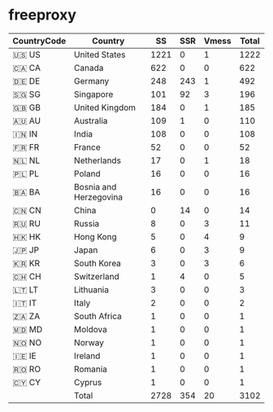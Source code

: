 # freeproxy

|CountryCode|Country|SS|SSR|Vmess|Total|
|  ----  | ----  |  ----  | ----  |  ----  | ----  |
|🇺🇸 US|United States|1221|0|1|1222|
|🇨🇦 CA|Canada|622|0|0|622|
|🇩🇪 DE|Germany|248|243|1|492|
|🇸🇬 SG|Singapore|101|92|3|196|
|🇬🇧 GB|United Kingdom|184|0|1|185|
|🇦🇺 AU|Australia|109|1|0|110|
|🇮🇳 IN|India|108|0|0|108|
|🇫🇷 FR|France|52|0|0|52|
|🇳🇱 NL|Netherlands|17|0|1|18|
|🇵🇱 PL|Poland|16|0|0|16|
|🇧🇦 BA|Bosnia and Herzegovina|16|0|0|16|
|🇨🇳 CN|China|0|14|0|14|
|🇷🇺 RU|Russia|8|0|3|11|
|🇭🇰 HK|Hong Kong|5|0|4|9|
|🇯🇵 JP|Japan|6|0|3|9|
|🇰🇷 KR|South Korea|3|0|3|6|
|🇨🇭 CH|Switzerland|1|4|0|5|
|🇱🇹 LT|Lithuania|3|0|0|3|
|🇮🇹 IT|Italy|2|0|0|2|
|🇿🇦 ZA|South Africa|1|0|0|1|
|🇲🇩 MD|Moldova|1|0|0|1|
|🇳🇴 NO|Norway|1|0|0|1|
|🇮🇪 IE|Ireland|1|0|0|1|
|🇷🇴 RO|Romania|1|0|0|1|
|🇨🇾 CY|Cyprus|1|0|0|1|
||Total|2728|354|20|3102|
